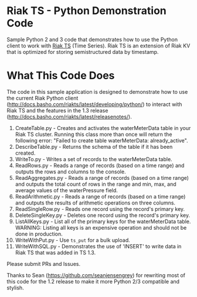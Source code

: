 # Riak TS - Python Demonstration Code

Sample Python 2 and 3 code that demonstrates how to use the Python client to work with
[Riak TS](http://docs.basho.com/riakts/latest/) (Time Series). Riak TS is an extension
of Riak KV that is optimized for storing semistructured data by timestamp.

# What This Code Does

The code in this sample application is designed to demonstrate how to use the
current Riak Python client
(http://docs.basho.com/riakts/latest/developing/python/) to interact with Riak
TS and the features in the 1.3 release
(http://docs.basho.com/riakts/latest/releasenotes/). 

1. CreateTable.py - Creates and activates the waterMeterData table in your Riak TS cluster. Running this class more than once will return the following error: "Failed to create table waterMeterData: already_active".
2. DescribeTable.py - Returns the schema of the table if it has been created.
3. WriteTo.py - Writes a set of records to the waterMeterData table.
4. ReadRows.py - Reads a range of records (based on a time range) and outputs the rows and columns to the console.
5. ReadAggregates.py - Reads a range of records (based on a time range) and outputs the total count of rows in the range and min, max, and average values of the waterPressure field.
6. ReadArithmetic.py - Reads a range of records (based on a time range) and outputs the results of arithmetic operations on three columns.
7. ReadSingleRow.py - Reads one record using the record's primary key.
8. DeleteSingleKey.py - Deletes one record using the record's primary key.
9. ListAllKeys.py - List all of the primary keys for the waterMeterData table. WARNING: Listing all keys is an expensive operation and should not be done in production.
10. WriteWithPut.py - Use `ts_put` for a bulk upload.
11. WriteWithSQL.py - Demonstrates the use of 'INSERT' to write data in Riak TS that was added in TS 1.3.

Please submit PRs and Issues.

Thanks to Sean (https://github.com/seanjensengrey) for rewriting most of this code for the 1.2 release to make it more Python 2/3 compatible and stylish.
